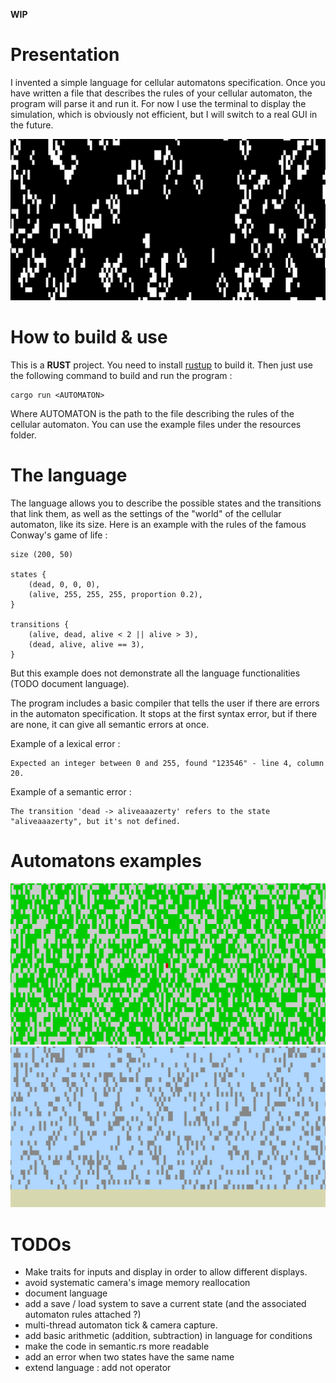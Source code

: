**WIP**

# Presentation

I invented a simple language for cellular automatons specification. Once you have written a file that describes the rules of your cellular automaton, the program will parse it and run it. For now I use the terminal to display the simulation, which is obviously not efficient, but I will switch to a real GUI in the future.

![Conway's game if life](resources/images/game_of_life.gif)

# How to build & use

This is a **RUST** project. You need to install [rustup](https://doc.rust-lang.org/book/ch01-01-installation.html) to build it. Then just use the following command to build and run the program :
```
cargo run <AUTOMATON>
```
Where AUTOMATON is the path to the file describing the rules of the cellular automaton. You can use the example files under the resources folder.

# The language

The language allows you to describe the possible states and the transitions that link them, as well as the settings of the "world" of the cellular automaton, like its size. Here is an example with the rules of the famous Conway's game of life :
```
size (200, 50)

states {
    (dead, 0, 0, 0),
    (alive, 255, 255, 255, proportion 0.2),
}

transitions {
    (alive, dead, alive < 2 || alive > 3),
    (dead, alive, alive == 3),
}
```
But this example does not demonstrate all the language functionalities (TODO document language).

The program includes a basic compiler that tells the user if there are errors in the automaton specification. It stops at the first syntax error, but if there are none, it can give all semantic errors at once.

Example of a lexical error :
```
Expected an integer between 0 and 255, found "123546" - line 4, column 20.
```

Example of a semantic error :
```
The transition 'dead -> aliveaaazerty' refers to the state "aliveaaazerty", but it's not defined.
```

# Automatons examples

![Virus propagation](resources/images/virus.gif)
![Gravity](resources/images/gravity.gif)

# TODOs

* Make traits for inputs and display in order to allow different displays.
* avoid systematic camera's image memory reallocation
* document language
* add a save / load system to save a current state (and the associated automaton rules attached ?)
* multi-thread automaton tick & camera capture.
* add basic arithmetic (addition, subtraction) in language for conditions
* make the code in semantic.rs more readable
* add an error when two states have the same name
* extend language : add not operator
